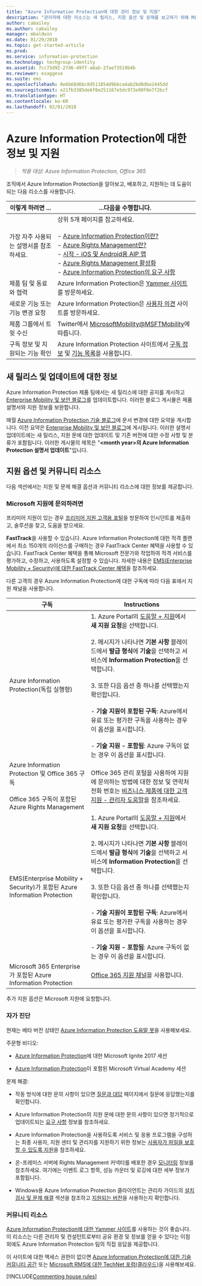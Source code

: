 ```yaml
---
title: "Azure Information Protection에 대한 관리 정보 및 지원"
description: "관리자에 대한 리소스는 새 릴리스, 지원 옵션 및 문제를 보고하기 위해 Microsoft에 연락하는 방법에 대한 정보를 포함합니다."
author: cabailey
ms.author: cabailey
manager: mbaldwin
ms.date: 01/29/2018
ms.topic: get-started-article
ms.prod: 
ms.service: information-protection
ms.technology: techgroup-identity
ms.assetid: 7cc73d92-27d6-49ff-a8ab-2fae73519b4b
ms.reviewer: esaggese
ms.suite: ems
ms.openlocfilehash: 0e6b68d6bc8d511854d9bbca4ab2bd8dbe2445dd
ms.sourcegitcommit: e21fb3385de6f0e251167e5dc973e90f0e7f2bcf
ms.translationtype: HT
ms.contentlocale: ko-KR
ms.lasthandoff: 02/01/2018
---
```

# <a name="information-and-support-for-azure-information-protection"></a>Azure Information Protection에 대한 정보 및 지원

>*적용 대상: Azure Information Protection, Office 365*

조직에서 Azure Information Protection을 알아보고, 배포하고, 지원하는 데 도움이 되는 다음 리소스를 사용합니다.

|이렇게 하려면 ...|...다음을 수행합니다.|
|----------------|---------------|
|가장 자주 사용되는 설명서를 참조하세요.|상위 5개 페이지를 참고하세요.<br /><br /> - [Azure Information Protection이란?](../understand-explore/what-is-information-protection.md)<br /> - [Azure Rights Management란?](../understand-explore/what-is-azure-rms.md)<br />- [시작 - iOS 및 Android용 AIP 앱](../rms-client/mobile-app-get-started.md) <br />- [Azure Rights Management 활성화](../deploy-use/activate-service.md)<br />- [Azure Information Protection의 요구 사항](../get-started/requirements.md)|
|제품 팀 및 동료와 협력|Azure Information Protection은 [Yammer 사이트](https://www.yammer.com/AskIPTeam)를 방문하세요.|
|새로운 기능 또는 기능 변경 요청|Azure Information Protection은 [사용자 의견](https://msip.uservoice.com) 사이트를 방문하세요.|
|제품 그룹에서 트윗 수신|Twitter에서 [MicrosoftMobility@MSFTMobility](https://twitter.com/MSFTMobility)에 따릅니다.|
|구독 정보 및 지원되는 기능 확인|Azure Information Protection 사이트에서 [구독 정보](https://www.microsoft.com/cloud-platform/azure-information-protection-pricing) 및 [기능 목록](https://www.microsoft.com/cloud-platform/azure-information-protection-features)을 사용합니다.|


## <a name="information-about-new-releases-and-updates"></a>새 릴리스 및 업데이트에 대한 정보
Azure Information Protection 제품 팀에서는 새 릴리스에 대한 공지를 게시하고 [Enterprise Mobility 및 보안 블로그](https://blogs.technet.microsoft.com/enterprisemobility/?product=azure-information-protection)를 업데이트합니다. 이러한 블로그 게시물은 제품 설명서와 지원 정보를 보완합니다.

매월 [Azure Information Protection 기술 블로그](https://aka.ms/AIPblog)에 문서 변경에 대한 요약을 게시합니다. 이전 요약은 [Enterprise Mobility 및 보안 블로그](https://blogs.technet.microsoft.com/enterprisemobility/?product=azure-information-protection,azure-rights-management-services&content-type=updates)에 게시됩니다. 이러한 설명서 업데이트에는 새 릴리스, 지원 문에 대한 업데이트 및 기존 버전에 대한 수정 사항 및 분류가 포함됩니다. 이러한 게시물의 제목은 "**\<month year>의 Azure Information Protection 설명서 업데이트**"입니다.

## <a name="support-options-and-community-resources"></a>지원 옵션 및 커뮤니티 리소스
다음 섹션에서는 지원 및 문제 해결 옵션과 커뮤니티 리소스에 대한 정보를 제공합니다.

### <a name="to-contact-microsoft-support"></a>Microsoft 지원에 문의하려면

프리미어 지원이 있는 경우 [프리미어 지원 고객용 포털](https://premier.microsoft.com/)을 방문하여 인시던트를 제출하고, 솔루션을 찾고, 도움을 받으세요.

**FastTrack**을 사용할 수 있습니다. Azure Information Protection에 대한 적격 플랜에서 최소 150개의 라이선스를 구매하는 경우 FastTrack Center 혜택을 사용할 수 있습니다. FastTrack Center 혜택을 통해 Microsoft 전문가와 작업하여 적격 서비스를 평가하고, 수정하고, 사용하도록 설정할 수 있습니다. 자세한 내용은 [EMS(Enterprise Mobility + Security)에 대한 FastTrack Center 혜택](/enterprise-mobility-security/Solutions/fasttrack-center-benefit-process-for-enterprise-mobility-suite-ems)을 참조하세요.

다른 고객의 경우 Azure Information Protection에 대한 구독에 따라 다음 표에서 지원 채널을 사용합니다.

|구독|Instructions|
|----------------|---------------|
|Azure Information Protection(독립 실행형)|1. Azure Portal의 [도움말 + 지원](https://portal.azure.com/#blade/Microsoft_Azure_Support/HelpAndSupportBlade)에서 **새 지원 요청**을 선택합니다.<br /><br />2. 메시지가 나타나면 **기본 사항** 블레이드에서 **발급 형식**에 **기술**을 선택하고 서비스에 **Information Protection**을 선택합니다. <br /><br />3. 또한 다음 옵션 중 하나를 선택했는지 확인합니다.<br /><br />- **기술 지원이 포함된 구독**: Azure에서 유료 또는 평가판 구독을 사용하는 경우 이 옵션을 표시합니다.<br /><br /> - **기술 지원 - 포함됨**: Azure 구독이 없는 경우 이 옵션을 표시합니다.|
|Azure Information Protection 및 Office 365 구독<br /><br />Office 365 구독이 포함된 Azure Rights Management|Office 365 관리 포털을 사용하여 지원에 문의하는 방법에 대한 정보 및 연락처 전화 번호는 [비즈니스 제품에 대한 고객 지원 - 관리자 도움말](https://support.office.com/en-us/article/32a17ca7-6fa0-4870-8a8d-e25ba4ccfd4b)을 참조하세요.|
|EMS(Enterprise Mobility + Security)가 포함된 Azure Information Protection|1. Azure Portal의 [도움말 + 지원](https://portal.azure.com/#blade/Microsoft_Azure_Support/HelpAndSupportBlade)에서 **새 지원 요청**을 선택합니다.<br /><br />2. 메시지가 나타나면 **기본 사항** 블레이드에서 **발급 형식**에 **기술**을 선택하고 서비스에 **Information Protection**을 선택합니다. <br /><br />3. 또한 다음 옵션 중 하나를 선택했는지 확인합니다.<br /><br />- **기술 지원이 포함된 구독**: Azure에서 유료 또는 평가판 구독을 사용하는 경우 이 옵션을 표시합니다.<br /><br /> - **기술 지원 - 포함됨**: Azure 구독이 없는 경우 이 옵션을 표시합니다.|
|Microsoft 365 Enterprise가 포함된 Azure Information Protection|[Office 365 지원 채널](https://support.office.com/en-us/article/32a17ca7-6fa0-4870-8a8d-e25ba4ccfd4b)을 사용합니다.|

추가 지원 옵션은 Microsoft 지원에 요청합니다. 


### <a name="self-help"></a>자가 진단

현재는 베타 버전 상태인 [Azure Information Protection 도움말 봇](help-bot.md)을 사용해보세요.

주문형 비디오:

- [Azure Information Protection](https://myignite.microsoft.com/videos?q=%2522azure%2520information%2520protection%2522)에 대한 Microsoft Ignite 2017 세션

- [Azure Information Protection](https://mva.microsoft.com/search/SearchResults.aspx#!q=Azure%20Information%20protection)이 포함된 Microsoft Virtual Academy 세션

문제 해결:

- 작동 방식에 대한 문의 사항이 있으면 [질문과 대답](faqs.md) 페이지에서 질문에 응답했는지를 확인합니다.

- Azure Information Protection의 지원 문에 대한 문의 사항이 있으면 정기적으로 업데이트되는 [요구 사항](requirements-azure-rms.md) 정보를 참조하세요.

- Azure Information Protection을 사용하도록 서비스 및 응용 프로그램을 구성하는 최종 사용자, 지원 센터 및 관리자를 지원하기 위한 정보는 [사용자가 파일을 보호할 수 있도록 지원](../deploy-use/help-users.md)을 참조하세요.

- 온-프레미스 서버에 Rights Management 커넥터를 배포한 경우 [모니터링](../deploy-use/monitor-rms-connector.md) 정보를 참조하세요. 여기에는 이벤트 로그 항목, 성능 카운터 및 로깅에 대한 세부 정보가 포함됩니다.

- Windows용 Azure Information Protection 클라이언트는 관리자 가이드의 [설치 검사 및 문제 해결](../rms-client/client-admin-guide.md#installation-checks-and-troubleshooting) 섹션을 참조하고 [지원되는 버전](../rms-client/client-version-release-history.md#servicing-information-and-timelines)을 사용하는지 확인합니다.

### <a name="community-resources"></a>커뮤니티 리소스

[Azure Information Protection에 대한 Yammer 사이트](https://www.yammer.com/AskIPTeam)를 사용하는 것이 좋습니다. 이 리소스는 다른 관리자 및 컨설턴트로부터 공유 환경 및 정보를 얻을 수 있다는 이점 외에도 Azure Information Protection 팀의 직접 응답을 제공합니다.

이 사이트에 대한 액세스 권한이 없으면 [Azure Information Protection에 대한 기술 커뮤니티 공간](https://techcommunity.microsoft.com/t5/Azure-Information-Protection/bd-p/Azure-Information-Protection) 또는 [Microsoft RMS에 대한 TechNet 포럼(클라우드)](https://social.technet.microsoft.com/Forums/en-US/home?forum=rmscloud)을 사용해보세요.

[!INCLUDE[Commenting house rules](../includes/houserules.md)]
